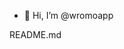 - 👋 Hi, I’m @wromoapp

README.md
<!---
wromoapp/wromoapp is a ✨ special ✨ repository because its `README.md` (this file) appears on your GitHub profile.
You can click the Preview link to take a look at your changes.
--->
